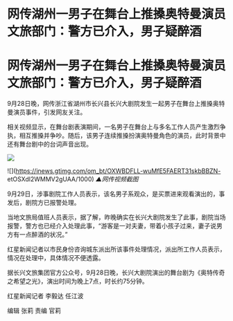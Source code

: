 # 网传湖州一男子在舞台上推搡奥特曼演员 文旅部门：警方已介入，男子疑醉酒

# 网传湖州一男子在舞台上推搡奥特曼演员 文旅部门：警方已介入，男子疑醉酒

9月28日晚，网传浙江省湖州市长兴县长兴大剧院发生一起男子在舞台上推搡奥特曼演员事件，引发网友关注。

相关视频显示，在舞台剧表演期间，一名男子在舞台上与多名工作人员产生激烈争执，相互推搡并争吵。随后，该男子连续推搡扮演奥特曼角色的演员，此时背景中还有舞台剧中的台词声音出现。

![](https://inews.gtimg.com/om_bt/OxBityHOxhp6qd2aXTvCX9MB7oEwqm9ivMPLSbe7P981sAA/1000)

![](https://inews.gtimg.com/om_bt/OXWBDFLL-wuMfE5FAERT31skbBBZN-
etOSXdl2WMMV2gUAA/1000) _▲网传视频截图_

9月29日，涉事剧院工作人员表示，该名男子系观众，是买票进来观看演出的，事发后，剧院方已报警处理。

当地文旅局值班人员表示，据了解，昨晚确实在长兴大剧院发生了此事，剧院当场报警，警方也已经介入处理此事，“游客是一对夫妻，带着小孩子过来，妻子说男方有一点醉酒的状况。”

红星新闻记者以市民身份咨询城东派出所该事件处理情况，派出所工作人员表示，情况在处理中，具体情况不便透露。

据长兴文旅集团官方公众号，9月28日晚，长兴大剧院演出的舞台剧为《奥特传奇之希望之光》，演出时间为晚上7点，时长约75分钟。

红星新闻记者 李毅达 任江波

编辑 张莉 责编 官莉

